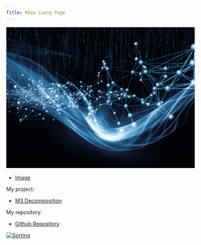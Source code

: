 ```yaml
---
Title: Khoa Luong Page
---
```


![My Picture](/pics/association_rules_machine_learning.jpg)

- [Image](/pics/IML.jpg)

My project:
- [M3 Decomposition](/timeseries/index.md)

My repository:
- [Github Repository](https://github.com/kevinluong510/kevinluong510.github.io)


[![Sorting](https://bit.ly/36ui7ay)](https://youtu.be/wN1kvNUMhe0)
